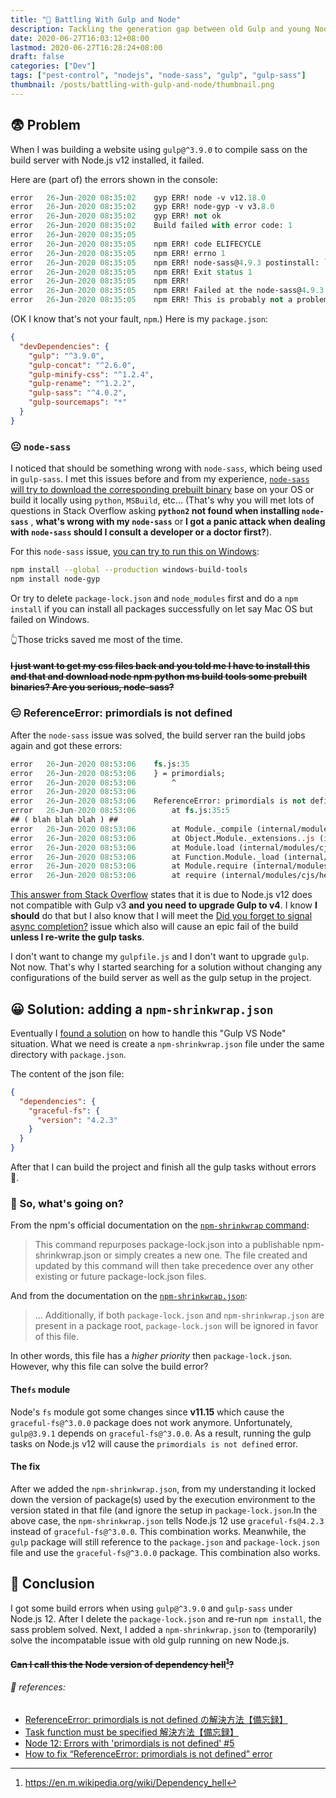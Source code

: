 ```yaml
---
title: "🐞 Battling With Gulp and Node"
description: Tackling the generation gap between old Gulp and young Node when building my website.
date: 2020-06-27T16:03:12+08:00
lastmod: 2020-06-27T16:28:24+08:00
draft: false
categories: ["Dev"]
tags: ["pest-control", "nodejs", "node-sass", "gulp", "gulp-sass"]
thumbnail: /posts/battling-with-gulp-and-node/thumbnail.png
---
```


## 😨 Problem

When I was building a website using `gulp@^3.9.0` to compile sass on the build server with Node.js v12 installed, it failed. 

Here are (part of) the errors shown in the console:

```systemverilog
error	26-Jun-2020 08:35:02	gyp ERR! node -v v12.18.0
error	26-Jun-2020 08:35:02	gyp ERR! node-gyp -v v3.8.0
error	26-Jun-2020 08:35:02	gyp ERR! not ok 
error	26-Jun-2020 08:35:02	Build failed with error code: 1
error	26-Jun-2020 08:35:05	
error	26-Jun-2020 08:35:05	npm ERR! code ELIFECYCLE
error	26-Jun-2020 08:35:05	npm ERR! errno 1
error	26-Jun-2020 08:35:05	npm ERR! node-sass@4.9.3 postinstall: `node scripts/build.js`
error	26-Jun-2020 08:35:05	npm ERR! Exit status 1
error	26-Jun-2020 08:35:05	npm ERR! 
error	26-Jun-2020 08:35:05	npm ERR! Failed at the node-sass@4.9.3 postinstall script.
error	26-Jun-2020 08:35:05	npm ERR! This is probably not a problem with npm. There is likely additional logging output above.
```

(OK I know that's not your fault, `npm`.) Here is my `package.json`:

```json
{
  "devDependencies": {
    "gulp": "^3.9.0",
    "gulp-concat": "^2.6.0",
    "gulp-minify-css": "^1.2.4",
    "gulp-rename": "^1.2.2",
    "gulp-sass": "^4.0.2",
    "gulp-sourcemaps": "*"
  }
}
```

### 😐 `node-sass`

I noticed that should be something wrong with `node-sass`, which being used in `gulp-sass`. I met this issues before and from my experience, [`node-sass` will try to download the corresponding prebuilt binary](https://stackoverflow.com/a/45807410/13742790) base on your OS or build it locally using `python`, `MSBuild`, etc... (That's why you will met lots of questions in Stack Overflow asking **`python2` not found when installing `node-sass`** ,  **what's wrong with my `node-sass`** or **I got a panic attack when dealing with `node-sass` should I consult a developer or a doctor first?**).

For this `node-sass` issue, [you can try to run this on Windows](https://hisk.io/how-to-fix-node-js-gyp-err-cant-find-python-executable-python-on-windows/):

```sh
npm install --global --production windows-build-tools
npm install node-gyp
```

Or try to delete `package-lock.json` and `node_modules` first and do a `npm install` if you can install all packages successfully on let say Mac OS but failed on Windows.

👆Those tricks saved me most of the time.

#### ~~I just want to get my css files back and you told me I have to install this and that and download node npm python ms build tools some prebuilt binaries? Are you serious, node-sass?~~

### 😑 ReferenceError: primordials is not defined

After the `node-sass` issue was solved, the build server ran the build jobs again and got these errors:

```systemverilog
error	26-Jun-2020 08:53:06	fs.js:35
error	26-Jun-2020 08:53:06	} = primordials;
error	26-Jun-2020 08:53:06	    ^
error	26-Jun-2020 08:53:06	
error	26-Jun-2020 08:53:06	ReferenceError: primordials is not defined
error	26-Jun-2020 08:53:06	    at fs.js:35:5
## ( blah blah blah ) ##
error	26-Jun-2020 08:53:06	    at Module._compile (internal/modules/cjs/loader.js:1138:30)
error	26-Jun-2020 08:53:06	    at Object.Module._extensions..js (internal/modules/cjs/loader.js:1158:10)
error	26-Jun-2020 08:53:06	    at Module.load (internal/modules/cjs/loader.js:986:32)
error	26-Jun-2020 08:53:06	    at Function.Module._load (internal/modules/cjs/loader.js:879:14)
error	26-Jun-2020 08:53:06	    at Module.require (internal/modules/cjs/loader.js:1026:19)
error	26-Jun-2020 08:53:06	    at require (internal/modules/cjs/helpers.js:72:18)
```

[This answer from Stack Overflow](https://stackoverflow.com/a/55926692/13742790) states that it is due to Node.js v12 does not compatible with Gulp v3 **and you need to upgrade Gulp to v4**. I know **I should** do that but I also know that I will meet the [Did you forget to signal async completion?](https://github.com/sindresorhus/del/issues/45) issue which also will cause an epic fail of the build **unless I re-write the gulp tasks**.

I don't want to change my `gulpfile.js` and I don't want to upgrade `gulp`. Not now.  That's why I started searching for a solution without changing any configurations of the build server as well as the gulp setup in the project.


## 😀 Solution: adding a `npm-shrinkwrap.json`

Eventually I [found a solution](https://stackoverflow.com/questions/55921442/how-to-fix-referenceerror-primordials-is-not-defined-in-node/58394828#58394828) on how to handle this "Gulp VS Node" situation. What we need is create a `npm-shrinkwrap.json` file under the same directory with `package.json`. 

The content of the json file:

```json
{
  "dependencies": {
    "graceful-fs": {
      "version": "4.2.3"
    }
  }
}
```

After that I can build the project and finish all the gulp tasks without errors 🎉. 

### 🤔 So, what's going on?

From the npm's official documentation on the [`npm-shrinkwrap` command](https://docs.npmjs.com/cli/shrinkwrap):

> This command repurposes package-lock.json into a publishable npm-shrinkwrap.json or simply creates a new one. The file created and updated by this command will then take precedence over any other existing or future package-lock.json files.

And from the documentation on the [`npm-shrinkwrap.json`](https://docs.npmjs.com/files/shrinkwrap.json):

> ... Additionally, if both `package-lock.json` and `npm-shrinkwrap.json` are present in a package root, `package-lock.json` will be ignored in favor of this file.

In other words, this file has a *higher priority* then `package-lock.json`. However, why this file can solve the build error?

#### The`fs` module

Node's `fs` module got some changes since **v11.15** which cause the `graceful-fs@^3.0.0` package does not work anymore. Unfortunately, `gulp@3.9.1` depends on  `graceful-fs@^3.0.0`. As a result, running the gulp tasks on Node.js v12 will cause the `primordials is not defined` error.

#### The fix

After we added the `npm-shrinkwrap.json`, from my understanding it locked down the version of package(s) used by the execution environment to the version stated in that file (and ignore the setup in `package-lock.json`.In the above case, the `npm-shrinkwrap.json` tells Node.js 12 use `graceful-fs@4.2.3` instead of `graceful-fs@^3.0.0`. This combination works. Meanwhile, the `gulp` package will still reference to the `package.json` and `package-lock.json` file and use the `graceful-fs@^3.0.0` package. This combination also works.



## 🎯 Conclusion

I got some build errors when using `gulp@^3.9.0` and `gulp-sass` under Node.js 12. After I delete the `package-lock.json` and  re-run `npm install`, the sass problem solved. Next, I added a `npm-shrinkwrap.json` to (temporarily) solve the incompatable issue with old gulp running on new Node.js.

#### ~~Can I call this the Node version of **dependency hell**[^1]?~~



###### 🔗 references:

- [ReferenceError: primordials is not defined の解決方法【備忘録】](https://mejiblog.com/gulp-error/)
- [Task function must be specified 解決方法【備忘録】](https://mejiblog.com/gulpfile-change/)
- [Node 12: Errors with 'primordials is not defined' #5](https://github.com/mafintosh/prebuildify-ci/issues/5#issuecomment-550867124)
- [How to fix “ReferenceError: primordials is not defined” error](https://blog.icetutor.com/how-to-fix-referenceerror-primordials-is-not-defined-error/)

[^1]: https://en.m.wikipedia.org/wiki/Dependency_hell
